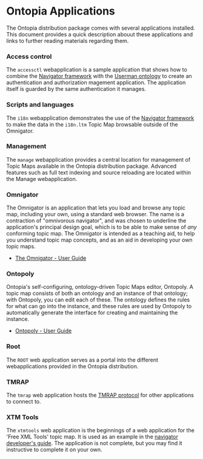 Ontopia Applications
====================

<p class="introduction">
The Ontopia distribution package comes with several applications installed. This document provides
a quick description abouut these applications and links to further reading materials regarding them.
</p>

### Access control ###

The `accessctl` webapplication is a sample application that shows how to combine the 
[Navigator framework](navigator/index.html) with the [Userman ontology](navigator/userman.html) to 
create an authentication and authorization magement application. The application itself is guarded 
by the same authentication it manages.

### Scripts and languages ###

The `i18n` webapplication demonstrates the use of the [Navigator framework](navigator/index.html)
to make the data in the `i18n.ltm` Topic Map browsable outside of the Omnigator.

### Management ###

The `manage` webapplication provides a central location for management of Topic Maps available in 
the Ontopia distribution package. Advanced features such as full text indexing and source reloading
are located within the Manage webapplication.

### Omnigator ###

The Omnigator is an application that lets you load and browse any topic map, including your own,
using a standard web browser. The name is a contraction of "omnivorous navigator", and was chosen to
underline the application's principal design goal, which is to be able to make sense of *any*
conforming topic map. The Omnigator is intended as a teaching aid, to help you understand topic map
concepts, and as an aid in developing your own topic maps.

* [The Omnigator - User Guide](omnigator/userguide.html)

### Ontopoly ###

Ontopia's self-configuring, ontology-driven Topic Maps editor, Ontopoly. A topic map consists of 
both an ontology and an instance of that ontology; with Ontopoly, you can edit each of these. The 
ontology defines the rules for what can go into the instance, and these rules are used by Ontopoly 
to automatically generate the interface for creating and maintaining the instance. 

* [Ontopoly - User Guide](ontopoly/user-guide.html)

### Root ###

The `ROOT` web application serves as a portal into the different webapplications provided in the 
Ontopia distribution.

### TMRAP ###

The `tmrap` web application hosts the [TMRAP protocol](tmrap/dev-guide.html) for other applications
to connect to. 

### XTM Tools ###

The `xtmtools` web application is the beginnings of a web application for the 'Free XML Tools' 
topic map. It is used as an example in the [navigator developer's guide](navigator/navguide.html). 
The application is not  complete, but you may find it instructive to complete it on your own.

